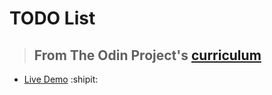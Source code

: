 # TODO List

> ## From The Odin Project's [curriculum](https://www.theodinproject.com/courses/javascript/lessons/todo-list)

- [Live Demo](https://igorashs.github.io/todo-list/) :shipit:
